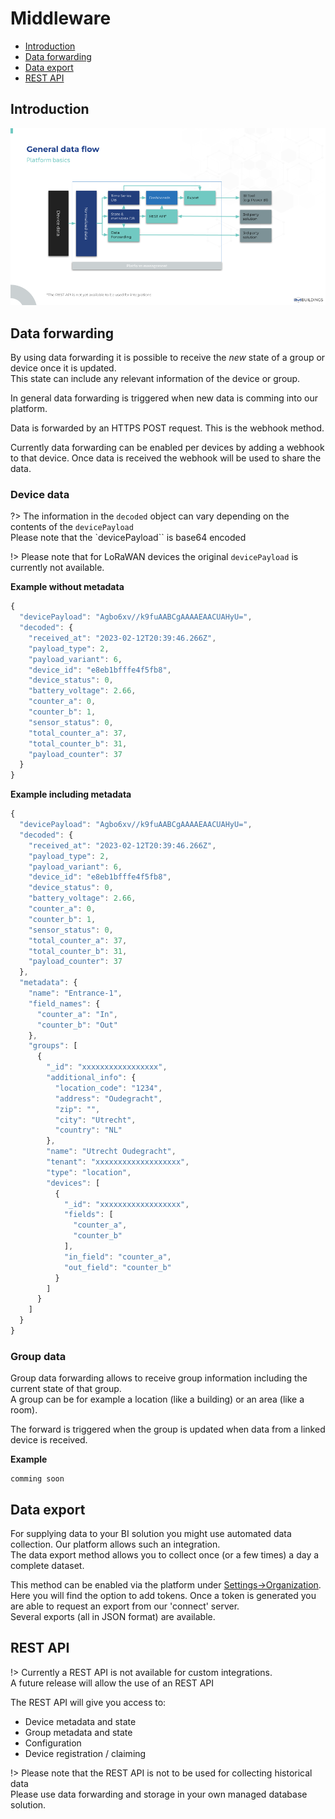 # Middleware

- [Introduction](#introduction)
- [Data forwarding](#data-forwarding)
- [Data export](#data-export)
- [REST API](#REST-API)

## Introduction

<img src="./assets/middleware/middleware-overview.png" alt="login form"  class="image-100 image-center image-border">

## Data forwarding

By using data forwarding it is possible to receive the *new* state of a group or device once it is updated.<br>
This state can include any relevant information of the device or group.

In general data forwarding is triggered when new data is comming into our platform.

Data is forwarded by an HTTPS POST request. This is the webhook method.

Currently data forwarding can be enabled per devices by adding a webhook to that device.
Once data is received the webhook will be used to share the data.

### Device data

?> The information in the `decoded` object can vary depending on the contents of the `devicePayload`<br>Please note that the `devicePayload`` is base64 encoded

!> Please note that for LoRaWAN devices the original `devicePayload` is currently not available.

**Example without metadata**
```js
{
  "devicePayload": "Agbo6xv//k9fuAABCgAAAAEAACUAHyU=",
  "decoded": {
    "received_at": "2023-02-12T20:39:46.266Z",
    "payload_type": 2,
    "payload_variant": 6,
    "device_id": "e8eb1bfffe4f5fb8",
    "device_status": 0,
    "battery_voltage": 2.66,
    "counter_a": 0,
    "counter_b": 1,
    "sensor_status": 0,
    "total_counter_a": 37,
    "total_counter_b": 31,
    "payload_counter": 37
  }
}
```

**Example including metadata**
```js
{
  "devicePayload": "Agbo6xv//k9fuAABCgAAAAEAACUAHyU=",
  "decoded": {
    "received_at": "2023-02-12T20:39:46.266Z",
    "payload_type": 2,
    "payload_variant": 6,
    "device_id": "e8eb1bfffe4f5fb8",
    "device_status": 0,
    "battery_voltage": 2.66,
    "counter_a": 0,
    "counter_b": 1,
    "sensor_status": 0,
    "total_counter_a": 37,
    "total_counter_b": 31,
    "payload_counter": 37
  },
  "metadata": {
    "name": "Entrance-1",
    "field_names": {
      "counter_a": "In",
      "counter_b": "Out"
    },
    "groups": [
      {
        "_id": "xxxxxxxxxxxxxxxxx",
        "additional_info": {
          "location_code": "1234",
          "address": "Oudegracht",
          "zip": "",
          "city": "Utrecht",
          "country": "NL"
        },
        "name": "Utrecht Oudegracht",
        "tenant": "xxxxxxxxxxxxxxxxxxx",
        "type": "location",
        "devices": [
          {
            "_id": "xxxxxxxxxxxxxxxxxx",
            "fields": [
              "counter_a",
              "counter_b"
            ],
            "in_field": "counter_a",
            "out_field": "counter_b"
          }
        ]
      }
    ]
  }
}
```

### Group data

Group data forwarding allows to receive group information including the current state of that group.\
A group can be for example a location (like a building) or an area (like a room).

The forward is triggered when the group is updated when data from a linked device is received.

**Example**
```JS
comming soon
```

## Data export

For supplying data to your BI solution you might use automated data collection.
Our platform allows such an integration.<br>
The data export method allows you to collect once (or a few times) a day a complete dataset.

This method can be enabled via the platform under [Settings->Organization](https://app.im-motion.net/organization).<br>
Here you will find the option to add tokens. Once a token is generated you are able to request an export from our 'connect' server.<br>
Several exports (all in JSON format) are available.

## REST API

!> Currently a REST API is not available for custom integrations.<br>
A future release will allow the use of an REST API

The REST API will give you access to:
- Device metadata and state
- Group metadata and state
- Configuration
- Device registration / claiming

!> Please note that the REST API is not to be used for collecting historical data<br>
Please use data forwarding and storage in your own managed database solution.